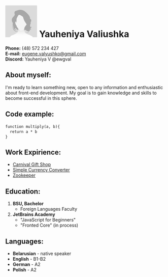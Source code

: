 # <img src="./images/avatar.jpg" style="height: 100px; width:100px;"/> **Yauheniya Valiushka**

**Phone:** (48) 572 234 427\
**E-mail:** eugene.valyushko@gmail.com\
**Discord:** Yauheniya V @ewgval

## **About myself:**
<p> I'm ready to learn something new, open to any information and enthusiastic about front-end development. My goal is to gain knowledge and skills to become successful in this sphere. </p>

## **Code example:**
```
function multiply(a, b){
  return a * b
}
```


## **Work Expirience:**
* [Carnival Gift Shop](https://github.com/ewgval/carnival-gift-shop)
* [Simple Currency Converter](https://github.com/ewgval/simple-currency-converter)
* [Zookeeper](https://github.com/ewgval/zookeeper)

## **Education:**
1. **BSU, Bachelor**
    * Foreign Languages Faculty 
2. **JetBrains Academy**
    * "JavaScript for Beginners"
    * "Fronted Core" (in process) 

## **Languages:**
* **Belarusian** - native speaker
* **English** - B1-B2
* **German** - A2
* **Polish** - A2

